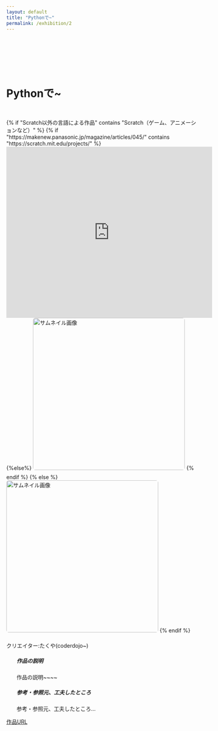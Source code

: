 ```yaml
---
layout: default
title: "Pythonで~"
permalink: /exhibition/2
---
```

<h1 style="padding-top: 100px; padding-bottom: 30px; ">Pythonで~</h1>
{% if "Scratch以外の言語による作品" contains "Scratch（ゲーム、アニメーションなど）" %}
{% if "https://makenew.panasonic.jp/magazine/articles/045/" contains "https://scratch.mit.edu/projects/" %}
<div class="scratch-wrapper">
<iframe src="https://makenew.panasonic.jp/magazine/articles/045/embed" allowtransparency="true" width="542" height="450" frameborder="0" scrolling="no" allowfullscreen></iframe>
</div>
{%else%}
<img class='top-img lazyload' src='../img/2023/exhibition/test.jpg' alt='サムネイル画像' loading='lazy'  style='margin-bottom: 10px; border-radius: 6px;width: 400px;' />    
{% endif %}
{% else %}
<img class='top-img lazyload' src='../img/2023/exhibition/test.jpg' alt='サムネイル画像' loading='lazy'  style='margin-bottom: 10px; border-radius: 6px;width: 400px;' />
{% endif %}
<p>クリエイター:たくや(coderdojo~)</p>
<div class="box">
  <h5>作品の説明</h5>
  <p>作品の説明~~~~</p>
</div>
<div class="box">
  <h5>参考・参照元、工夫したところ</h5>
  <p>参考・参照元、工夫したところ...</p>
</div>


<a href="https://makenew.panasonic.jp/magazine/articles/045/" target="_blank" rel="noopener" class="button air">作品URL</a>

<style type="text/css">
  .prev { display: table-cell; color: white; text-align: left;   }
  .toc  { display: table-cell; color: white; text-align: center; }
  .next { display: table-cell; color: white; text-align: right;  }
  .nav a:link, .nav a:visited { color: white; }
  iframe{margin: 0 auto}
  .box{width:450px; margin: 0 auto}
  .box h5{text-align: left;}
  .air{margin-bottom:60px;}

  /* scratch wrapper */
  @media screen and (max-width: 570px){
    div.scratch-wrapper > iframe {
      position: absolute;
      top: 0;
      left: 0;
      width: 100%;
      height: 100%;
    }
    div.scratch-wrapper {
      position: relative;
      padding-bottom: 79%;
      height: 0;
      overflow: hidden;
      margin: 10px 20px;
    }
  }
</style>
